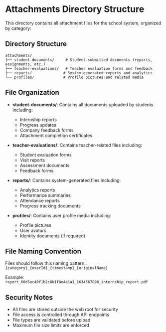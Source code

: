 # Attachments Directory Structure

This directory contains all attachment files for the school system, organized by category:

## Directory Structure

```
attachments/
├── student-documents/     # Student-submitted documents (reports, assignments, etc.)
├── teacher-evaluations/   # Teacher evaluation forms and feedback
├── reports/              # System-generated reports and analytics
└── profiles/             # Profile pictures and related media
```

## File Organization

- **student-documents/**: Contains all documents uploaded by students including:
  - Internship reports
  - Progress updates
  - Company feedback forms
  - Attachment completion certificates

- **teacher-evaluations/**: Contains teacher-related files including:
  - Student evaluation forms
  - Visit reports
  - Assessment documents
  - Feedback forms

- **reports/**: Contains system-generated files including:
  - Analytics reports
  - Performance summaries
  - Attendance reports
  - Progress tracking documents

- **profiles/**: Contains user profile media including:
  - Profile pictures
  - User avatars
  - Identity documents (if required)

## File Naming Convention

Files should follow this naming pattern:
`{category}_{userId}_{timestamp}_{originalName}`

Example: `report_60d5ec49f1b2c8b1f8e4e1a1_1634567890_internship_report.pdf`

## Security Notes

- All files are stored outside the web root for security
- File access is controlled through API endpoints
- File types are validated before upload
- Maximum file size limits are enforced
